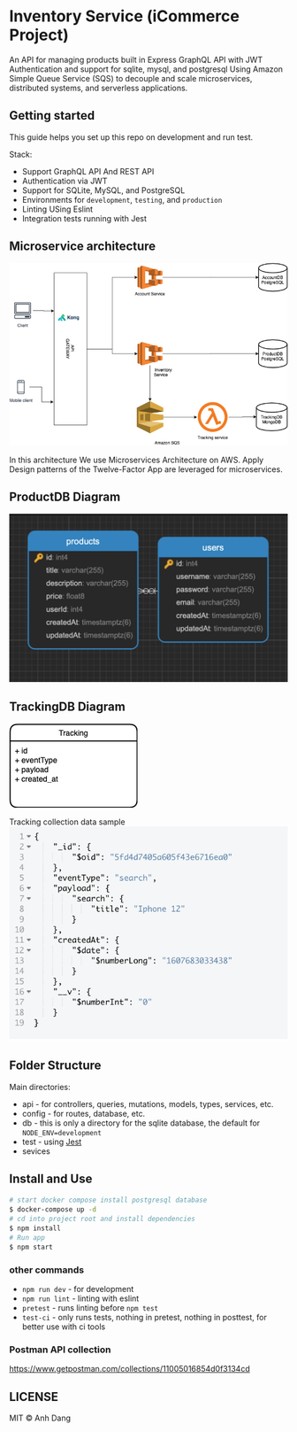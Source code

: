 # Inventory Service (iCommerce Project)

An API for managing products built in Express GraphQL API with JWT Authentication and support for sqlite, mysql, and postgresql
Using Amazon Simple Queue Service (SQS) to decouple and scale microservices, distributed systems, and serverless applications.


## Getting started

This guide helps you set up this repo on development and run test.  

Stack:
- Support GraphQL API And REST API
- Authentication via JWT
- Support for SQLite, MySQL, and PostgreSQL
- Environments for `development`, `testing`, and `production`
- Linting USing Eslint 
- Integration tests running with Jest

## Microservice architecture

![microservices](./readme/microservices-architecture.png)

In this architecture We use Microservices Architecture on AWS. Apply Design patterns of the Twelve-Factor App are leveraged for microservices.

## ProductDB Diagram

![microservices](./readme/product-service-schema.png)

## TrackingDB Diagram
![microservices](./readme/tracking-collection.png)

Tracking collection data sample
![microservices](./readme/tracking-collection-data.png)


## Folder Structure

Main directories:

- api - for controllers, queries, mutations, models, types, services, etc.
- config - for routes, database, etc.
- db - this is only a directory for the sqlite database, the default for `NODE_ENV=development`
- test - using [Jest](https://github.com/facebook/jest)
- sevices

## Install and Use
```sh
# start docker compose install postgresql database
$ docker-compose up -d
# cd into project root and install dependencies
$ npm install 
# Run app 
$ npm start 
```

### other commands

- `npm run dev` - for development
- `npm run lint` - linting with eslint
- `pretest` - runs linting before `npm test`
- `test-ci` - only runs tests, nothing in pretest, nothing in posttest, for better use with ci tools

### Postman API collection

https://www.getpostman.com/collections/11005016854d0f3134cd


## LICENSE

MIT © Anh Dang
